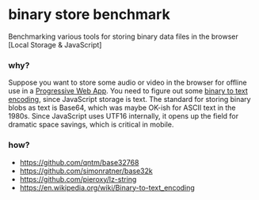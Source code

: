 # binary store benchmark
Benchmarking various tools for storing binary data files in the browser [Local Storage & JavaScript]

### why?
Suppose you want to store some audio or video in the browser for offline use in a [Progressive Web App](https://developers.google.com/web/progressive-web-apps/). You need to figure out some [binary to text encoding](https://en.wikipedia.org/wiki/Binary-to-text_encoding), since JavaScript storage is text.  The standard for storing binary blobs as text is Base64, which was maybe OK-ish for ASCII text in the 1980s. Since JavaScript uses UTF16 internally, it opens up the field for dramatic space savings, which is critical in mobile.  

### how?
* https://github.com/qntm/base32768
* https://github.com/simonratner/base32k
* https://github.com/pieroxy/lz-string
* https://en.wikipedia.org/wiki/Binary-to-text_encoding
